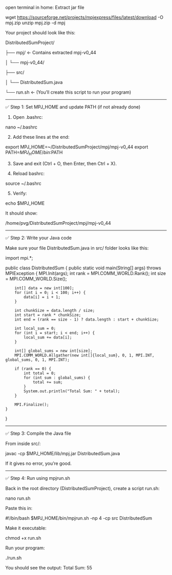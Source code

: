 
open terminal in home:
Extract jar file

wget https://sourceforge.net/projects/mpjexpress/files/latest/download -O mpj.zip
unzip mpj.zip -d mpj


Your project should look like this:

DistributedSumProject/

├── mpj/                     ← Contains extracted mpj-v0_44

│   └── mpj-v0_44/

├── src/

│   └── DistributedSum.java

└── run.sh                   ← (You’ll create this script to run your program)



---

✅ Step 1: Set MPJ_HOME and update PATH (if not already done)

1. Open .bashrc:

nano ~/.bashrc


2. Add these lines at the end:

export MPJ_HOME=~/DistributedSumProject/mpj/mpj-v0_44
export PATH=$MPJ_HOME/bin:$PATH


3. Save and exit (Ctrl + O, then Enter, then Ctrl + X).


4. Reload bashrc:

source ~/.bashrc


5. Verify:

echo $MPJ_HOME

It should show:

/home/pvg/DistributedSumProject/mpj/mpj-v0_44




---

✅ Step 2: Write your Java code

Make sure your file DistributedSum.java in src/ folder looks like this:

import mpi.*;

public class DistributedSum {
    public static void main(String[] args) throws MPIException {
        MPI.Init(args);
        int rank = MPI.COMM_WORLD.Rank();
        int size = MPI.COMM_WORLD.Size();

        int[] data = new int[100];
        for (int i = 0; i < 100; i++) {
            data[i] = i + 1;
        }

        int chunkSize = data.length / size;
        int start = rank * chunkSize;
        int end = (rank == size - 1) ? data.length : start + chunkSize;

        int local_sum = 0;
        for (int i = start; i < end; i++) {
            local_sum += data[i];
        }

        int[] global_sums = new int[size];
        MPI.COMM_WORLD.Allgather(new int[]{local_sum}, 0, 1, MPI.INT, global_sums, 0, 1, MPI.INT);

        if (rank == 0) {
            int total = 0;
            for (int sum : global_sums) {
                total += sum;
            }
            System.out.println("Total Sum: " + total);
        }

        MPI.Finalize();
    }
}


---

✅ Step 3: Compile the Java file

From inside src/:

javac -cp $MPJ_HOME/lib/mpj.jar DistributedSum.java

If it gives no error, you’re good.


---

✅ Step 4: Run using mpjrun.sh

Back in the root directory (DistributedSumProject), create a script run.sh:

nano run.sh

Paste this in:

#!/bin/bash
$MPJ_HOME/bin/mpjrun.sh -np 4 -cp src DistributedSum

Make it executable:

chmod +x run.sh

Run your program:

./run.sh

You should see the output:
Total Sum: 55
